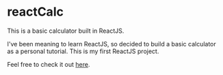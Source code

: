 # reactCalc

This is a basic calculator built in ReactJS.  

I've been meaning to learn ReactJS, so decided to build a basic calculator as a personal tutorial.  This is my first ReactJS project.

Feel free to check it out [here](http://hello-jackie.com/calculator).
